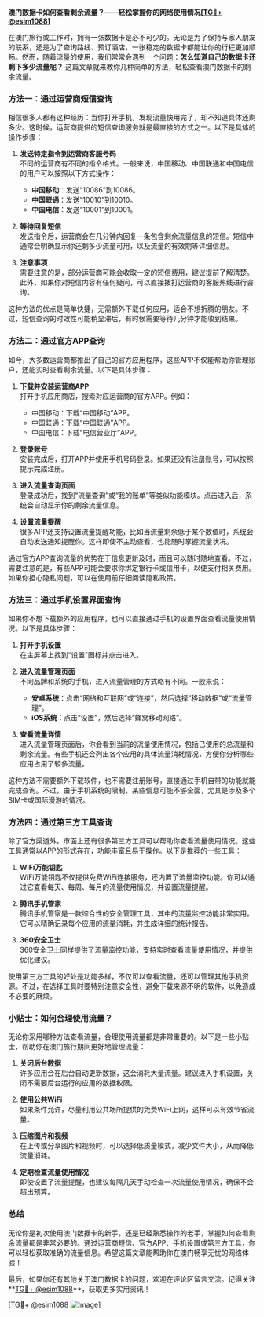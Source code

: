 **澳门数据卡如何查看剩余流量？——轻松掌握你的网络使用情况[[TG💪+ @esim1088](https://t.me/s/esim1088)]**

在澳门旅行或工作时，拥有一张数据卡是必不可少的。无论是为了保持与家人朋友的联系，还是为了查询路线、预订酒店，一张稳定的数据卡都能让你的行程更加顺畅。然而，随着流量的使用，我们常常会遇到一个问题：**怎么知道自己的数据卡还剩下多少流量呢？** 这篇文章就来教你几种简单的方法，轻松查看澳门数据卡的剩余流量。

### 方法一：通过运营商短信查询

相信很多人都有这种经历：当你打开手机，发现流量快用完了，却不知道具体还剩多少。这时候，运营商提供的短信查询服务就是最直接的方式之一。以下是具体的操作步骤：

1. **发送特定指令到运营商客服号码**  
   不同的运营商有不同的指令格式。一般来说，中国移动、中国联通和中国电信的用户可以按照以下方式操作：
   - **中国移动**：发送“10086”到10086。
   - **中国联通**：发送“10010”到10010。
   - **中国电信**：发送“10001”到10001。

2. **等待回复短信**  
   发送指令后，运营商会在几分钟内回复一条包含剩余流量信息的短信。短信中通常会明确显示你还剩多少流量可用，以及流量的有效期等详细信息。

3. **注意事项**  
   需要注意的是，部分运营商可能会收取一定的短信费用，建议提前了解清楚。此外，如果你对短信内容有任何疑问，可以直接拨打运营商的客服热线进行咨询。

这种方法的优点是简单快捷，无需额外下载任何应用，适合不想折腾的朋友。不过，短信查询的时效性可能稍显滞后，有时候需要等待几分钟才能收到结果。

### 方法二：通过官方APP查询

如今，大多数运营商都推出了自己的官方应用程序，这些APP不仅能帮助你管理账户，还能实时查看剩余流量。以下是具体步骤：

1. **下载并安装运营商APP**  
   打开手机应用商店，搜索对应运营商的官方APP。例如：
   - 中国移动：下载“中国移动”APP。
   - 中国联通：下载“中国联通”APP。
   - 中国电信：下载“电信营业厅”APP。

2. **登录账号**  
   安装完成后，打开APP并使用手机号码登录。如果还没有注册账号，可以按照提示完成注册。

3. **进入流量查询页面**  
   登录成功后，找到“流量查询”或“我的账单”等类似功能模块。点击进入后，系统会自动显示你的剩余流量信息。

4. **设置流量提醒**  
   很多APP还支持设置流量提醒功能，比如当流量剩余低于某个数值时，系统会自动发送通知提醒你。这样即使不主动查看，也能随时掌握流量状况。

通过官方APP查询流量的优势在于信息更新及时，而且可以随时随地查看。不过，需要注意的是，有些APP可能会要求你绑定银行卡或信用卡，以便支付相关费用。如果你担心隐私问题，可以在使用前仔细阅读隐私政策。

### 方法三：通过手机设置界面查询

如果你不想下载额外的应用程序，也可以直接通过手机的设置界面查看流量使用情况。以下是具体步骤：

1. **打开手机设置**  
   在主屏幕上找到“设置”图标并点击进入。

2. **进入流量管理页面**  
   不同品牌和系统的手机，进入流量管理的方式略有不同。一般来说：
   - **安卓系统**：点击“网络和互联网”或“连接”，然后选择“移动数据”或“流量管理”。
   - **iOS系统**：点击“设置”，然后选择“蜂窝移动网络”。

3. **查看流量详情**  
   进入流量管理页面后，你会看到当前的流量使用情况，包括已使用的总流量和剩余流量。有些手机还会列出各个应用的具体流量消耗情况，方便你分析哪些应用占用了较多流量。

这种方法不需要额外下载软件，也不需要注册账号，直接通过手机自带的功能就能完成查询。不过，由于手机系统的限制，某些信息可能不够全面，尤其是涉及多个SIM卡或国际漫游的情况。

### 方法四：通过第三方工具查询

除了官方渠道外，市面上还有很多第三方工具可以帮助你查看流量使用情况。这些工具通常以APP的形式存在，功能丰富且易于操作。以下是推荐的一些工具：

1. **WiFi万能钥匙**  
   WiFi万能钥匙不仅提供免费WiFi连接服务，还内置了流量监控功能。你可以通过它查看每天、每周、每月的流量使用情况，并设置流量提醒。

2. **腾讯手机管家**  
   腾讯手机管家是一款综合性的安全管理工具，其中的流量监控功能非常实用。它可以精确记录每个应用的流量消耗，并生成详细的统计报告。

3. **360安全卫士**  
   360安全卫士同样提供了流量监控功能，支持实时查看流量使用情况，并提供优化建议。

使用第三方工具的好处是功能多样，不仅可以查看流量，还可以管理其他手机资源。不过，在选择工具时要特别注意安全性，避免下载来源不明的软件，以免造成不必要的麻烦。

### 小贴士：如何合理使用流量？

无论你采用哪种方法查看流量，合理使用流量都是非常重要的。以下是一些小贴士，帮助你在澳门旅行期间更好地管理流量：

1. **关闭后台数据**  
   许多应用会在后台自动更新数据，这会消耗大量流量。建议进入手机设置，关闭不需要后台运行的应用的数据权限。

2. **使用公共WiFi**  
   如果条件允许，尽量利用公共场所提供的免费WiFi上网，这样可以有效节省流量。

3. **压缩图片和视频**  
   在上传或分享图片和视频时，可以选择低质量模式，减少文件大小，从而降低流量消耗。

4. **定期检查流量使用情况**  
   即使设置了流量提醒，也建议每隔几天手动检查一次流量使用情况，确保不会超出预算。

### 总结

无论你是初次使用澳门数据卡的新手，还是已经熟悉操作的老手，掌握如何查看剩余流量都是非常必要的。通过运营商短信、官方APP、手机设置或第三方工具，你可以轻松获取准确的流量信息。希望这篇文章能帮助你在澳门畅享无忧的网络体验！

最后，如果你还有其他关于澳门数据卡的问题，欢迎在评论区留言交流。记得关注**[TG💪+ @esim1088](https://t.me/s/esim1088)**，获取更多实用资讯！  

[[TG💪+ @esim1088](https://t.me/s/esim1088) ![Image](https://i.postimg.cc/4NQfJmqS/Snipaste-2025-05-13-00-14-12.png)]